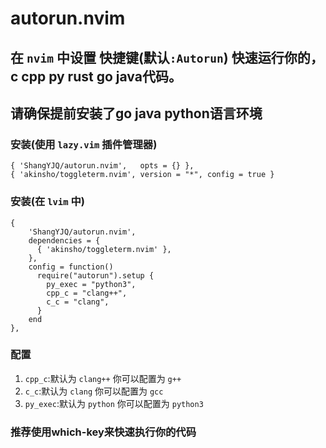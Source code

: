 # autorun.nvim

## 在 `nvim` 中设置 快捷键(默认`:Autorun`) 快速运行你的，c cpp py rust go java代码。
## 请确保提前安装了go java python语言环境

### 安装(使用 `lazy.vim` 插件管理器)

    { 'ShangYJQ/autorun.nvim',   opts = {} },
    { 'akinsho/toggleterm.nvim', version = "*", config = true }

### 安装(在 `lvim` 中)

    {
        'ShangYJQ/autorun.nvim',
        dependencies = {
          { 'akinsho/toggleterm.nvim' },
        },
        config = function()
          require("autorun").setup {
            py_exec = "python3",
            cpp_c = "clang++",
            c_c = "clang",
          }
        end
    },

### 配置

1. `cpp_c`:默认为 `clang++` 你可以配置为 `g++`
2. `c_c`:默认为 `clang` 你可以配置为 `gcc`
3. `py_exec`:默认为 `python` 你可以配置为 `python3`

### 推荐使用which-key来快速执行你的代码
